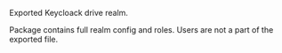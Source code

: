 Exported Keycloack drive realm.

Package contains full realm config and roles. Users are not a part of the exported file.
